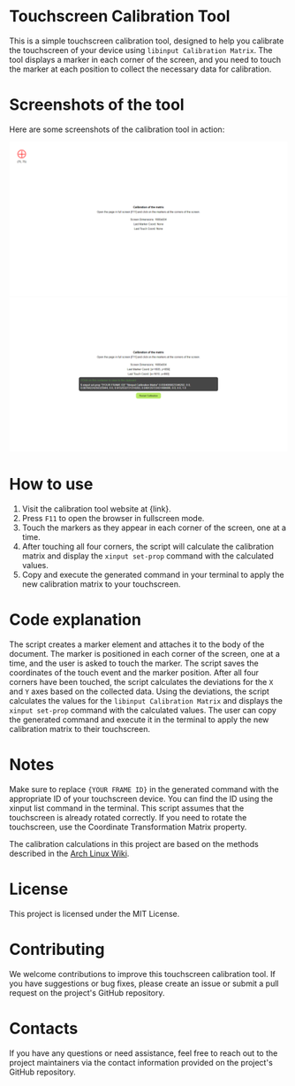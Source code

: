 # Touchscreen Calibration Tool

This is a simple touchscreen calibration tool, designed to help you calibrate the touchscreen of your device using `libinput Calibration Matrix`. The tool displays a marker in each corner of the screen, and you need to touch the marker at each position to collect the necessary data for calibration.

# Screenshots of the tool

Here are some screenshots of the calibration tool in action:

![Screenshot 1](./demo/Screenshot_1.png)
![Screenshot 2](./demo/Screenshot_2.png)

# How to use

1. Visit the calibration tool website at {link}.
2. Press `F11` to open the browser in fullscreen mode.
3. Touch the markers as they appear in each corner of the screen, one at a time.
4. After touching all four corners, the script will calculate the calibration matrix and display the `xinput set-prop` command with the calculated values.
5. Copy and execute the generated command in your terminal to apply the new calibration matrix to your touchscreen.

# Code explanation

The script creates a marker element and attaches it to the body of the document.
The marker is positioned in each corner of the screen, one at a time, and the user is asked to touch the marker.
The script saves the coordinates of the touch event and the marker position.
After all four corners have been touched, the script calculates the deviations for the `X` and `Y` axes based on the collected data.
Using the deviations, the script calculates the values for the `libinput Calibration Matrix` and displays the `xinput set-prop` command with the calculated values.
The user can copy the generated command and execute it in the terminal to apply the new calibration matrix to their touchscreen.

# Notes

Make sure to replace `{YOUR FRAME ID}` in the generated command with the appropriate ID of your touchscreen device. You can find the ID using the xinput list command in the terminal.
This script assumes that the touchscreen is already rotated correctly. If you need to rotate the touchscreen, use the Coordinate Transformation Matrix property.

The calibration calculations in this project are based on the methods described in the [Arch Linux Wiki](https://wiki.archlinux.org/title/Talk:Calibrating_Touchscreen).

# License

This project is licensed under the MIT License.

# Contributing

We welcome contributions to improve this touchscreen calibration tool. If you have suggestions or bug fixes, please create an issue or submit a pull request on the project's GitHub repository.

# Contacts

If you have any questions or need assistance, feel free to reach out to the project maintainers via the contact information provided on the project's GitHub repository.
